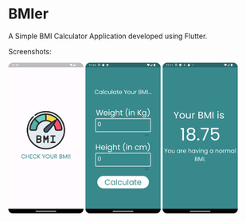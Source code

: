 # BMIer

A Simple BMI Calculator Application developed using Flutter.

Screenshots:

<img src="https://github.com/Chemilas/BMI-Calculator-App/blob/main/Screenshot_0.png" width=30% height=30%> <img src="https://github.com/Chemilas/BMI-Calculator-App/blob/main/Screenshot_1.png" width=30% height=30%> <img src="https://github.com/Chemilas/BMI-Calculator-App/blob/main/Screenshot_2.png" width=30% height=30%>

